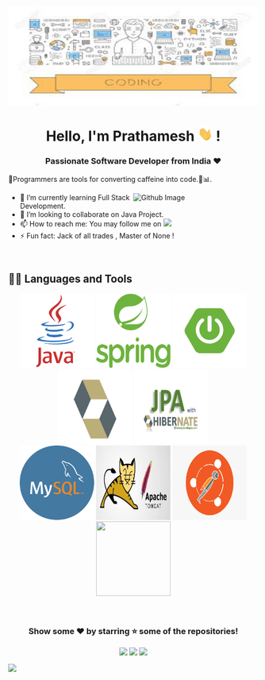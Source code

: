<img src="https://github.com/Prathamesh-Hash/Prathamesh-Hash/blob/main/banner.jpg" height="200" width="1500">

<h1 align="center"> Hello, I'm Prathamesh <img src="https://raw.githubusercontent.com/ABSphreak/ABSphreak/master/gifs/Hi.gif" width="30px"> ! </h1>

<h3 align="center">Passionate Software  Developer from India ❤</h3>
  
  🎯Programmers are tools for converting caffeine into code.🌈:bar_chart:. 




<img width="50%" align="right" alt="Github Image" src="https://raw.githubusercontent.com/onimur/.github/master/.resources/git-header.svg" />

- 🌱 I’m currently learning Full Stack Development.
- 👯 I’m looking to collaborate on Java Project.
- 📫 How to reach me: You may follow me on 
[<img src="https://img.shields.io/badge/instagram-%23E4405F.svg?&style=for-the-badge&logo=instagram&logoColor=white">](https://www.instagram.com/prathamesh_skylar/)
- ⚡ Fun fact: Jack of all trades , Master of None ! 
<br />

## 👨‍💻 Languages and Tools

<div align="center">
  
<img src="https://github.com/Prathamesh-Hash/Prathamesh-Hash/blob/main/download.png " height="150" width="150">
<img src="https://github.com/Prathamesh-Hash/Prathamesh-Hash/blob/main/newspring.png   " height="150" width="150">
<img src="https://github.com/Prathamesh-Hash/Prathamesh-Hash/blob/main/boot.png  " height="150" width="150">
<img src="https://github.com/Prathamesh-Hash/Prathamesh-Hash/blob/main/hibernate.png " height="150" width="150">
<img src="https://github.com/Prathamesh-Hash/Prathamesh-Hash/blob/main/jpa.png  " height="150" width="150">
<br>
<img src="https://github.com/Prathamesh-Hash/Prathamesh-Hash/blob/main/newsql.png " height="150" width="150">
<img src="https://github.com/Prathamesh-Hash/Prathamesh-Hash/blob/main/apachetom.jpg" height="150" width="150">
<img src="https://github.com/Prathamesh-Hash/Prathamesh-Hash/blob/main/postman.png" height="150" width="150">
<img src="https://github.com/Subhampreet/Subhampreet/blob/master/logos/html.png?raw=true" height="150" width="150">

<br>


</div>

<br >
<br >

<div align="center">

### Show some ❤️ by starring ⭐ some of the repositories!
<div align="center">

[<img src="https://img.shields.io/badge/linkedin-%230077B5.svg?&style=for-the-badge&logo=linkedin&logoColor=white">](https://www.linkedin.com/in/prathamesh-bhalwane-21b73b1a3/)
[<img src="https://img.shields.io/badge/instagram-%23E4405F.svg?&style=for-the-badge&logo=instagram&logoColor=white">](https://www.instagram.com/prathamesh_skylar/)
[<img src="https://img.shields.io/badge/facebook-%231877F2.svg?&style=for-the-badge&logo=facebook&logoColor=white">](https://www.facebook.com/prathameshcool)

</div>

</div>

</div>
<img src="https://raw.githubusercontent.com/halfrost/halfrost/master/icons/header_.png">







